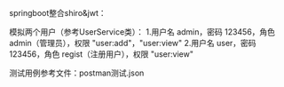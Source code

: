 springboot整合shiro&jwt：

模拟两个用户（参考UserService类）：
	1.用户名 admin，密码 123456，角色 admin（管理员），权限 "user:add"，"user:view"
	2.用户名 user，密码 123456，角色 regist（注册用户），权限 "user:view"

测试用例参考文件：postman测试.json